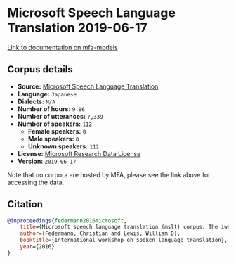 
# Microsoft Speech Language Translation 2019-06-17

[Link to documentation on mfa-models](https://mfa-models.readthedocs.io/en/main/corpus/microsoft_speech_language_translation_2019_06_17.html)

## Corpus details

- **Source:** [Microsoft Speech Language Translation](https://msropendata.com/datasets/54813518-4ea6-4c39-9bb2-b0d1e5f0c187)
- **Language:** `Japanese`
- **Dialects:** `N/A`
- **Number of hours:** `9.86`
- **Number of utterances:** `7,339`
- **Number of speakers:** `112`
  - **Female speakers:** `0`
  - **Male speakers:** `0`
  - **Unknown speakers:** `112`
- **License:** [Microsoft Research Data License](https://msropendata-web-api.azurewebsites.net/licenses/2f933be3-284d-500b-7ea3-2aa2fd0f1bb2/view)
- **Version:** `2019-06-17`

Note that no corpora are hosted by MFA, please see the link above for accessing the data.

## Citation

```bibtex
@inproceedings{federmann2016microsoft,
	title={Microsoft speech language translation (mslt) corpus: The iwslt 2016 release for english, french and german},
	author={Federmann, Christian and Lewis, William D},
	booktitle={International workshop on spoken language translation},
	year={2016}
}

```
